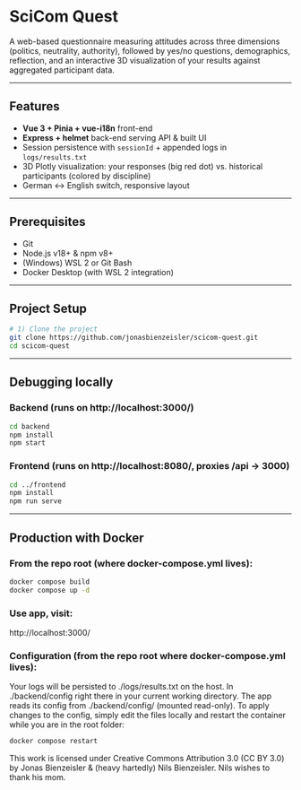 # SciCom Quest

A web-based questionnaire measuring attitudes across three dimensions (politics, neutrality, authority), followed by yes/no questions, demographics, reflection, and an interactive 3D visualization of your results against aggregated participant data.

---

## Features

- **Vue 3 + Pinia + vue-i18n** front-end  
- **Express + helmet** back-end serving API & built UI  
- Session persistence with `sessionId` + appended logs in `logs/results.txt`  
- 3D Plotly visualization: your responses (big red dot) vs. historical participants (colored by discipline)  
- German ↔ English switch, responsive layout  

---

## Prerequisites

- Git  
- Node.js v18+ & npm v8+  
- (Windows) WSL 2 or Git Bash  
- Docker Desktop (with WSL 2 integration)  

---

## Project Setup

```bash
# 1) Clone the project
git clone https://github.com/jonasbienzeisler/scicom-quest.git
cd scicom-quest
```
---

## Debugging locally

### Backend (runs on http://localhost:3000/)
```bash
cd backend
npm install
npm start
```

### Frontend (runs on http://localhost:8080/, proxies /api → 3000)
```bash
cd ../frontend
npm install
npm run serve
```
---

## Production with Docker

### From the repo root (where docker-compose.yml lives):
```bash
docker compose build
docker compose up -d
```

### Use app,  visit:
http://localhost:3000/

### Configuration (from the repo root where docker-compose.yml lives):
Your logs will be persisted to ./logs/results.txt on the host. In ./backend/config right there in your current working directory. The app reads its config from ./backend/config/ (mounted read-only). To apply changes to the config, simply edit the files locally and restart the container while you are in the root folder:

```bash
docker compose restart
```

This work is licensed under Creative Commons Attribution 3.0 (CC BY 3.0) by Jonas Bienzeisler & (heavy hartedly) Nils Bienzeisler. Nils wishes to thank his mom. 
